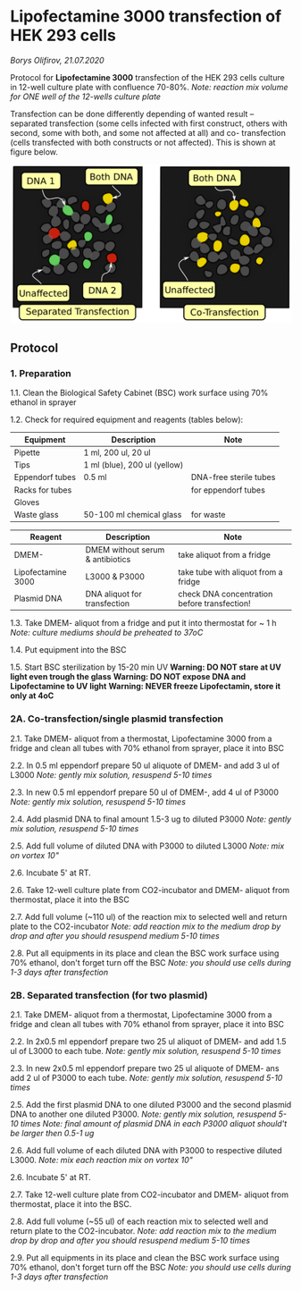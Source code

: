 Lipofectamine 3000 transfection of HEK 293 cells
================================================
*Borys Olifirov, 21.07.2020*

Protocol for **Lipofectamine 3000** transfection of the HEK 293 cells culture in 12-well culture plate with confluence 70-80%.
*Note: reaction mix volume for ONE well of the 12-wells culture plate*

Transfection can be done differently depending of wanted result – separated transfection (some cells infected with first construct, others with second, some with both, and some not affected at all) and co- transfection (cells transfected with both constructs or not affected). This is shown at figure below.

![trans](hek_transfection.png)

## Protocol
### 1. Preparation

1.1. Clean the Biological Safety Cabinet (BSC) work surface using 70% ethanol in sprayer

1.2. Check for required equipment and reagents (tables below):

| **Equipment**       | Description                  | Note                             |
|---------------------|------------------------------|----------------------------------|
| Pipette             | 1 ml, 200 ul, 20 ul          |                                  |
| Tips                | 1 ml (blue), 200 ul (yellow) |                                  |
| Eppendorf tubes     | 0.5 ml                       | DNA-free sterile tubes           |
| Racks for tubes     |                              | for eppendorf tubes              |
| Gloves              |                              |                                  |
| Waste glass         | 50-100 ml chemical glass     | for waste                        |


| **Reagent**          | Description                      | Note                                         |
|----------------------|----------------------------------|----------------------------------------------|
| DMEM-                | DMEM without serum & antibiotics | take aliquot from a fridge                   |
| Lipofectamine 3000   | L3000 & P3000                    | take tube with aliquot from a fridge         |
| Plasmid DNA          | DNA aliquot for transfection     | check DNA concentration before transfection! |

1.3. Take DMEM- aliquot from a fridge and put it into thermostat for ~ 1 h
*Note: culture mediums should be preheated to 37oC*

1.4. Put equipment into the BSC
    
1.5. Start BSC sterilization by 15-20 min UV
**Warning: DO NOT stare at UV light even trough the glass**
**Warning: DO NOT expose DNA and Lipofectamine to UV light**
**Warning: NEVER freeze Lipofectamin, store it only at 4oC**


### 2A. Co-transfection/single plasmid transfection
2.1. Take DMEM- aliquot from a thermostat, Lipofectamine 3000 from a fridge and clean all tubes with 70% ethanol from sprayer, place it into BSC

2.2. In 0.5 ml eppendorf prepare 50 ul aliquote of DMEM- and add 3 ul of L3000
*Note: gently mix solution, resuspend 5-10 times*

2.3. In new 0.5 ml eppendorf prepare 50 ul of DMEM-, add 4 ul of P3000
*Note: gently mix solution, resuspend 5-10 times*

2.4. Add plasmid DNA to final amount 1.5-3 ug to diluted P3000
*Note: gently mix solution, resuspend  5-10 times*

2.5. Add full volume of diluted DNA with P3000 to diluted L3000
*Note: mix on vortex 10"*

2.6. Incubate 5' at RT.

2.6. Take 12-well culture plate from CO2-incubator and DMEM- aliquot from thermostat, place it into the BSC

2.7. Add full volume (\~110 ul) of the reaction mix to selected well and return plate to the CO2-incubator
*Note: add reaction mix to the medium drop by drop and after you should resuspend medium 5-10 times*

2.8. Put all equipments in its place and clean the BSC work surface using 70% ethanol, don't forget turn off the BSC
*Note: you should use cells during 1-3 days after transfection*


### 2B. Separated transfection (for two plasmid)
2.1. Take DMEM- aliquot from a thermostat, Lipofectamine 3000 from a fridge and clean all tubes with 70% ethanol from sprayer, place it into BSC

2.2. In 2x0.5 ml eppendorf prepare two 25 ul aliquot of DMEM- and add 1.5 ul of L3000 to each tube.
*Note: gently mix solution, resuspend 5-10 times*

2.3. In new 2x0.5 ml eppendorf prepare two 25 ul aliquote of DMEM- ans add 2 ul of P3000 to each tube.
*Note: gently mix solution, resuspend 5-10 times*

2.5. Add the first plasmid DNA to one diluted P3000 and the second plasmid DNA to another one diluted P3000.
*Note: gently mix solution, resuspend 5-10 times*
*Note: final amount of plasmid DNA in each P3000 aliquot should't be larger then 0.5-1 ug*

2.6. Add full volume of each diluted DNA with P3000 to respective diluted L3000.
*Note: mix each reaction mix on vortex 10"*

2.6. Incubate 5' at RT.

2.7. Take 12-well culture plate from CO2-incubator and DMEM- aliquot from thermostat, place it into the BSC.

2.8. Add full volume (\~55 ul) of each reaction mix to selected well and return plate to the CO2-incubator.
*Note: add reaction mix to the medium drop by drop and after you should resuspend medium 5-10 times*

2.9. Put all equipments in its place and clean the BSC work surface using 70% ethanol, don't forget turn off the BSC
*Note: you should use cells during 1-3 days after transfection*
